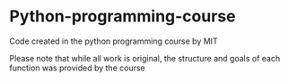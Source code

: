 # Python-programming-course
Code created in the python programming course by MIT

Please note that while all work is original, the structure and goals of each function was provided by the course
